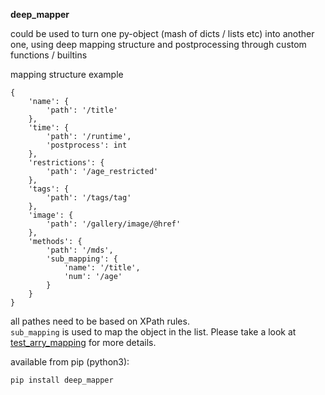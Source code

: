 **deep_mapper**

could be used to turn one py-object (mash of dicts / lists etc) into another one,
using deep mapping structure and postprocessing through custom functions / builtins

mapping structure example


    {
        'name': {
            'path': '/title'
        },
        'time': {
            'path': '/runtime',
            'postprocess': int
        },
        'restrictions': {
            'path': '/age_restricted'
        },
        'tags': {
            'path': '/tags/tag'
        },
        'image': {
            'path': '/gallery/image/@href'
        },
        'methods': {
            'path': '/mds',
            'sub_mapping': {
                'name': '/title',
                'num': '/age'
            }
        }
    }


all pathes need to be based on XPath rules.   
`sub_mapping` is used to map the object in the list. Please take a look at [test_arry_mapping](deep_mapper/tests/test_arry_mapping.py) for more details.  

available from pip (python3):

``pip install deep_mapper``
